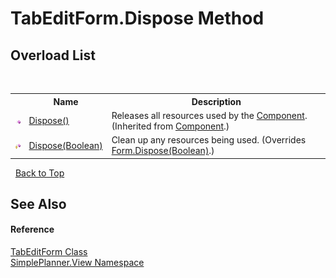 # TabEditForm.Dispose Method 
 


## Overload List
&nbsp;<table><tr><th></th><th>Name</th><th>Description</th></tr><tr><td>![Public method](media/pubmethod.gif "Public method")</td><td><a href="http://msdn2.microsoft.com/en-us/library/3cc9y48w" target="_blank">Dispose()</a></td><td>
Releases all resources used by the <a href="http://msdn2.microsoft.com/en-us/library/9wbadbce" target="_blank">Component</a>.
 (Inherited from <a href="http://msdn2.microsoft.com/en-us/library/9wbadbce" target="_blank">Component</a>.)</td></tr><tr><td>![Protected method](media/protmethod.gif "Protected method")</td><td><a href="c5b50c18-421f-1efe-52ed-c32b7c3eebd7">Dispose(Boolean)</a></td><td>
Clean up any resources being used.
 (Overrides <a href="http://msdn2.microsoft.com/en-us/library/aw58wzka" target="_blank">Form.Dispose(Boolean)</a>.)</td></tr></table>&nbsp;
<a href="#tabeditform.dispose-method">Back to Top</a>

## See Also


#### Reference
<a href="127ca72a-b002-9628-f743-f46bc57885aa">TabEditForm Class</a><br /><a href="58fad1ed-8ae0-5137-7e5a-cfda55210c41">SimplePlanner.View Namespace</a><br />